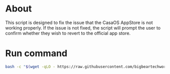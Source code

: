 # About

This script is designed to fix the issue that the CasaOS AppStore is not working properly. If the issue is not fixed, the script will prompt the user to confirm whether they wish to revert to the official app store.

# Run command

```bash
bash -c "$(wget -qLO - https://raw.githubusercontent.com/bigbeartechworld/big-bear-scripts/master/casaos-appstore-fix/run.sh)"
```
